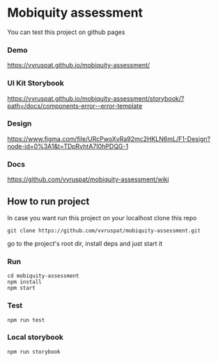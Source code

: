 # Mobiquity assessment

You can test this project on github pages 
### Demo
https://vvruspat.github.io/mobiquity-assessment/

### UI Kit Storybook
https://vvruspat.github.io/mobiquity-assessment/storybook/?path=/docs/components-error--error-template

### Design
https://www.figma.com/file/URcPwoXvRa92mc2HKLN6mL/F1-Design?node-id=0%3A1&t=TDpRvhtA7I0hPDQG-1

### Docs
https://github.com/vvruspat/mobiquity-assessment/wiki

## How to run project

In case you want run this project on your localhost clone this repo
```
git clone https://github.com/vvruspat/mobiquity-assessment.git
```
go to the project's root dir, install deps and just start it
### Run
```
cd mobiquity-assessment
npm install
npm start
```
### Test
```
npm run test
```
### Local storybook
```
npm run storybook
```
